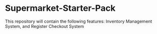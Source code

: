 # Supermarket-Starter-Pack
This repository will contain the following features: Inventory Management System, and Register Checkout System
